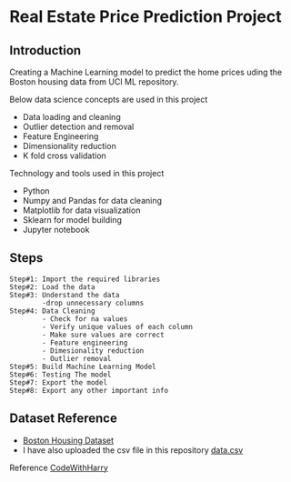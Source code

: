 # Real Estate Price Prediction Project

## Introduction
Creating a Machine Learning model to predict the home prices uding the Boston housing data from UCI ML repository. 

Below data science concepts are used in this project
* Data loading and cleaning
* Outlier detection and removal
* Feature Engineering
* Dimensionality reduction
* K fold cross validation

Technology and tools used in this project
* Python
* Numpy and Pandas for data cleaning
* Matplotlib for data visualization
* Sklearn for model building
* Jupyter notebook

## Steps

  ```
  Step#1: Import the required libraries
  Step#2: Load the data
  Step#3: Understand the data
          -drop unnecessary columns
  Step#4: Data Cleaning
          - Check for na values
          - Verify unique values of each column
          - Make sure values are correct 
          - Feature engineering
          - Dimesionality reduction
          - Outlier removal
  Step#5: Build Machine Learning Model
  Step#6: Testing The model
  Step#7: Export the model
  Step#8: Export any other important info
  ```

## Dataset Reference
* [Boston Housing Dataset](https://archive.ics.uci.edu/ml/machine-learning-databases/housing/)
* I have also uploaded the csv file in this repository [data.csv](data.csv)

Reference
[CodeWithHarry](https://youtu.be/iIkJrwVUl1c)
